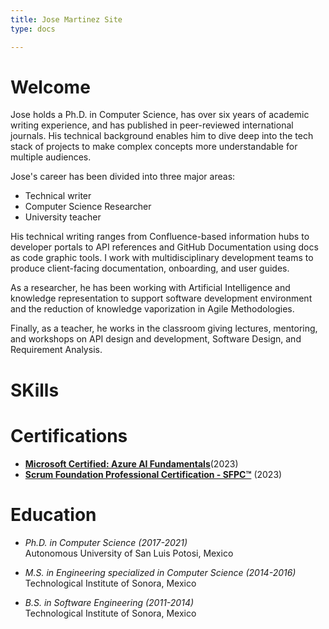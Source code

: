 ```yaml
--- 
title: Jose Martinez Site
type: docs

--- 
```


# **Welcome** 


Jose holds a Ph.D. in Computer Science, has over six years of academic writing experience, and has published in peer-reviewed international journals. His technical background enables him to dive deep into the tech stack of projects to make complex concepts more understandable for multiple audiences. 

Jose's career has been divided into three major areas:

 * Technical writer
 * Computer Science Researcher 
 * University teacher

His technical writing ranges from Confluence-based information hubs to developer portals to API references and GitHub Documentation using docs as code graphic tools. I work with multidisciplinary development teams to produce client-facing documentation, onboarding, and user guides.

As a researcher, he has been working with Artificial Intelligence and knowledge representation to support software development environment and the reduction of knowledge vaporization in Agile Methodologies.

Finally, as a teacher, he works in the classroom giving lectures, mentoring, and workshops on API design and development, Software Design, and Requirement Analysis.


# **SKills**



# **Certifications** 
- [**Microsoft Certified: Azure AI Fundamentals**](https://www.credly.com/badges/2a2f20d3-1f9e-40b4-9e0a-f06929ee3262/public_url)(2023)
- [**Scrum Foundation Professional Certification - SFPC™**](https://www.credly.com/badges/92a83019-f0f3-4be2-821d-e167521b92ed/public_url) (2023)

# **Education**

- *Ph.D. in Computer Science (2017-2021)* \
  Autonomous University of San Luis Potosi, Mexico 

- *M.S. in Engineering specialized in Computer Science (2014-2016)* \
  Technological Institute of Sonora, Mexico 

- *B.S. in Software Engineering (2011-2014)* \
  Technological Institute of Sonora, Mexico